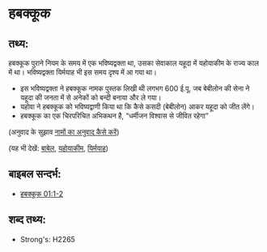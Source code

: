 # हबक्कूक #

## तथ्य: ##

हबक्कूक पुराने नियम के समय में एक भविष्यद्वक्ता था, उसका सेवाकाल यहूदा में यहोयाकीम के राज्य काल में था। भविष्यद्वक्ता यिर्मयाह भी इस समय दृश्य में आ गया था।

* इस भविष्यद्वक्ता ने हबक्कूक नामक पुस्तक लिखी थी लगभग 600 ई.पू. जब बेबीलोन की सेना ने यहूदा की जनता में से अनेकों को बन्दी बनाया और ले गया।
* यहोवा ने हबक्कूक को भविष्यद्वाणी किया था कि कैसे कसदी (बेबीलोन) आकर यहूदा को जीत लेंगे।
* हबक्कूक का एक चिरपरिचित अभिकथन है, “धर्मीजन विश्वास से जीवित रहेगा”

(अनुवाद के सुझाव [नामों का अनुवाद कैसे करें](rc://en/ta/man/translate/translate-names))

(यह भी देखें: [बाबेल](../names/babylon.md), [यहोयाकीम](../names/jehoiakim.md), [यिर्मयाह](../names/jeremiah.md))

## बाइबल सन्दर्भ: ##

* [हबक्कूक 01:1-2](rc://en/tn/help/hab/01/01)

## शब्द तथ्य: ##

* Strong's: H2265

